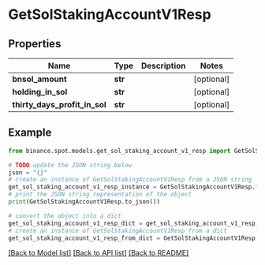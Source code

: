 # GetSolStakingAccountV1Resp


## Properties

Name | Type | Description | Notes
------------ | ------------- | ------------- | -------------
**bnsol_amount** | **str** |  | [optional] 
**holding_in_sol** | **str** |  | [optional] 
**thirty_days_profit_in_sol** | **str** |  | [optional] 

## Example

```python
from binance.spot.models.get_sol_staking_account_v1_resp import GetSolStakingAccountV1Resp

# TODO update the JSON string below
json = "{}"
# create an instance of GetSolStakingAccountV1Resp from a JSON string
get_sol_staking_account_v1_resp_instance = GetSolStakingAccountV1Resp.from_json(json)
# print the JSON string representation of the object
print(GetSolStakingAccountV1Resp.to_json())

# convert the object into a dict
get_sol_staking_account_v1_resp_dict = get_sol_staking_account_v1_resp_instance.to_dict()
# create an instance of GetSolStakingAccountV1Resp from a dict
get_sol_staking_account_v1_resp_from_dict = GetSolStakingAccountV1Resp.from_dict(get_sol_staking_account_v1_resp_dict)
```
[[Back to Model list]](../README.md#documentation-for-models) [[Back to API list]](../README.md#documentation-for-api-endpoints) [[Back to README]](../README.md)


